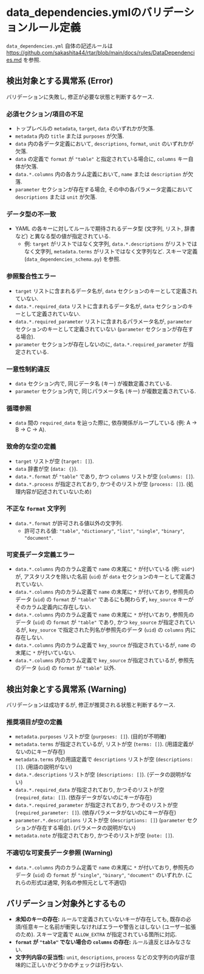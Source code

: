 # data_dependencies.ymlのバリデーションルール定義

`data_dependencies.yml` 自体の記述ルールは <https://github.com/sakashita44/rtar/blob/main/docs/rules/DataDependencies.md> を参照.

## 検出対象とする異常系 (Error)

バリデーションに失敗し, 修正が必要な状態と判断するケース.

### 必須セクション/項目の不足

* トップレベルの `metadata`, `target`, `data` のいずれかが欠落.
* `metadata` 内の `title` または `purposes` が欠落.
* `data` 内の各データ定義において, `descriptions`, `format`, `unit` のいずれかが欠落.
* `data` の定義で `format` が `"table"` と指定されている場合に, `columns` キー自体が欠落.
* `data.*.columns` 内の各カラム定義において, `name` または `description` が欠落.
* `parameter` セクションが存在する場合, その中の各パラメータ定義において `descriptions` または `unit` が欠落.

### データ型の不一致

* YAML の各キーに対してルールで期待されるデータ型 (文字列, リスト, 辞書など) と異なる型の値が指定されている.
    * 例: `target` がリストではなく文字列, `data.*.descriptions` がリストではなく文字列, `metadata.terms` がリストではなく文字列など. スキーマ定義 (`data_dependencies_schema.py`) を参照.

### 参照整合性エラー

* `target` リストに含まれるデータ名が, `data` セクションのキーとして定義されていない.
* `data.*.required_data` リストに含まれるデータ名が, `data` セクションのキーとして定義されていない.
* `data.*.required_parameter` リストに含まれるパラメータ名が, `parameter` セクションのキーとして定義されていない (`parameter` セクションが存在する場合).
* `parameter` セクションが存在しないのに, `data.*.required_parameter` が指定されている.

### 一意性制約違反

* `data` セクション内で, 同じデータ名 (キー) が複数定義されている.
* `parameter` セクション内で, 同じパラメータ名 (キー) が複数定義されている.

### 循環参照

* `data` 間の `required_data` を辿った際に, 依存関係がループしている (例: A → B → C → A).

### 致命的な空の定義

* `target` リストが空 (`target: []`).
* `data` 辞書が空 (`data: {}`).
* `data.*.format` が `"table"` であり, かつ `columns` リストが空 (`columns: []`).
* `data.*.process` が指定されており, かつそのリストが空 (`process: []`). (処理内容が記述されていないため)

### 不正な `format` 文字列

* `data.*.format` が許可される値以外の文字列.
    * 許可される値: `"table"`, `"dictionary"`, `"list"`, `"single"`, `"binary"`, `"document"`.

### 可変長データ定義エラー

* `data.*.columns` 内のカラム定義で `name` の末尾に `*` が付いている (例: `uid*`) が, アスタリスクを除いた名前 (`uid`) が `data` セクションのキーとして定義されていない.
* `data.*.columns` 内のカラム定義で `name` の末尾に `*` が付いており, 参照先のデータ (`uid`) の `format` が `"table"` であるにも関わらず, `key_source` キーがそのカラム定義内に存在しない.
* `data.*.columns` 内のカラム定義で `name` の末尾に `*` が付いており, 参照先のデータ (`uid`) の `format` が `"table"` であり, かつ `key_source` が指定されているが, `key_source` で指定された列名が参照先のデータ (`uid`) の `columns` 内に存在しない.
* `data.*.columns` 内のカラム定義で `key_source` が指定されているが, `name` の末尾に `*` が付いていない.
* `data.*.columns` 内のカラム定義で `key_source` が指定されているが, 参照先のデータ (`uid`) の `format` が `"table"` 以外.

## 検出対象とする異常系 (Warning)

バリデーションは成功するが, 修正が推奨される状態と判断するケース.

### 推奨項目が空の定義

* `metadata.purposes` リストが空 (`purposes: []`). (目的が不明確)
* `metadata.terms` が指定されているが, リストが空 (`terms: []`). (用語定義がないのにキーが存在)
* `metadata.terms` 内の用語定義で `descriptions` リストが空 (`descriptions: []`). (用語の説明がない)
* `data.*.descriptions` リストが空 (`descriptions: []`). (データの説明がない)
* `data.*.required_data` が指定されており, かつそのリストが空 (`required_data: []`). (依存データがないのにキーが存在)
* `data.*.required_parameter` が指定されており, かつそのリストが空 (`required_parameter: []`). (依存パラメータがないのにキーが存在)
* `parameter.*.descriptions` リストが空 (`descriptions: []`) (`parameter` セクションが存在する場合). (パラメータの説明がない)
* `metadata.note` が指定されており, かつそのリストが空 (`note: []`).

### 不適切な可変長データ参照 (Warning)

* `data.*.columns` 内のカラム定義で `name` の末尾に `*` が付いており, 参照先のデータ (`uid`) の `format` が `"single"`, `"binary"`, `"document"` のいずれか. (これらの形式は通常, 列名の参照元として不適切)

## バリデーション対象外とするもの

* **未知のキーの存在:** ルールで定義されていないキーが存在しても, 既存の必須/任意キーと名前が衝突しなければエラーや警告とはしない (ユーザー拡張のため). スキーマ定義で `ALLOW_EXTRA` が指定されている箇所に対応.
* **`format` が `"table"` でない場合の `columns` の存在:** ルール違反とはみなさない.
* **文字列内容の妥当性:** `unit`, `descriptions`, `process` などの文字列の内容が意味的に正しいかどうかのチェックは行わない.
